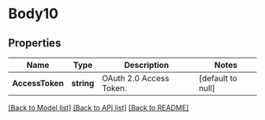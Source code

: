 # Body10

## Properties
Name | Type | Description | Notes
------------ | ------------- | ------------- | -------------
**AccessToken** | **string** | OAuth 2.0 Access Token. | [default to null]

[[Back to Model list]](../README.md#documentation-for-models) [[Back to API list]](../README.md#documentation-for-api-endpoints) [[Back to README]](../README.md)


